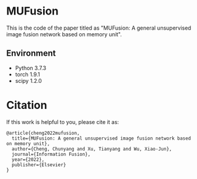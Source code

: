# MUFusion
This is the code of the paper titled as "MUFusion: A general unsupervised image fusion network based on memory unit".

## Environment
- Python 3.7.3
- torch 1.9.1
- scipy 1.2.0

# Citation
If this work is helpful to you, please cite it as:
```
@article{cheng2022mufusion,
  title={MUFusion: A general unsupervised image fusion network based on memory unit},
  author={Cheng, Chunyang and Xu, Tianyang and Wu, Xiao-Jun},
  journal={Information Fusion},
  year={2022},
  publisher={Elsevier}
}
```
